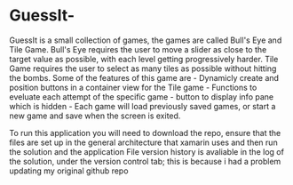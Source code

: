 # GuessIt-
GuessIt is a small collection of games, the games are called Bull's Eye and Tile Game.
Bull's Eye requires the user to move a slider as close to the target value as possible, with each level getting progressively harder.
Tile Game requires the user to select as many tiles as possible without hitting the bombs.
Some of the features of this game are
    - Dynamicly create and position buttons in a container view for the Tile game
    - Functions to eveluate each attempt of the specific game
    - button to display info pane which is hidden
    - Each game will load previously saved games, or start a new game and save when the screen is exited.
    
To run this application you will need to download the repo, ensure that the files are set up in the general architecture that xamarin uses and then run the solution and the application
File version history is avaliable in the log of the solution, under the version control tab; this is because i had a problem updating my original github repo
